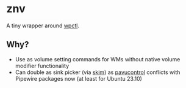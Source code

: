 # znv

A tiny wrapper around [wpctl](https://wiki.archlinux.org/title/WirePlumber).

## Why?

* Use as volume setting commands for WMs without native volume modifier functionality
* Can double as sink picker (via [skim](https://github.com/lotabout/skim)) as [pavucontrol](https://www.freedesktop.org/software/pulseaudio/pavucontrol/) conflicts with Pipewire packages now (at least for Ubuntu 23.10)

